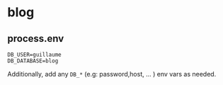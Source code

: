 # blog 

## process.env

```
DB_USER=guillaume
DB_DATABASE=blog
```

Additionally, add any `DB_*` (e.g: password,host, ... ) env vars as needed.
